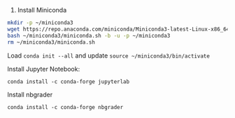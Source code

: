 1. Install Miniconda

```bash
mkdir -p ~/miniconda3
wget https://repo.anaconda.com/miniconda/Miniconda3-latest-Linux-x86_64.sh -O ~/miniconda3/miniconda.sh
bash ~/miniconda3/miniconda.sh -b -u -p ~/miniconda3
rm ~/miniconda3/miniconda.sh
```

Load `conda init --all` and update `source ~/miniconda3/bin/activate`

Install Jupyter Notebook:
```
conda install -c conda-forge jupyterlab
```

Install nbgrader
```
conda install -c conda-forge nbgrader
```